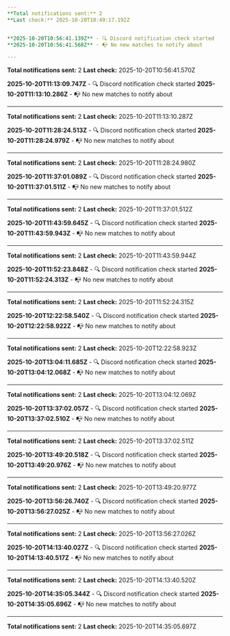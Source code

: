 ```yaml
---
**Total notifications sent:** 2
**Last check:** 2025-10-20T10:49:17.192Z


**2025-10-20T10:56:41.139Z** - 🔍 Discord notification check started
**2025-10-20T10:56:41.568Z** - 📭 No new matches to notify about

---
```

**Total notifications sent:** 2
**Last check:** 2025-10-20T10:56:41.570Z


**2025-10-20T11:13:09.747Z** - 🔍 Discord notification check started
**2025-10-20T11:13:10.286Z** - 📭 No new matches to notify about

---
**Total notifications sent:** 2
**Last check:** 2025-10-20T11:13:10.287Z


**2025-10-20T11:28:24.513Z** - 🔍 Discord notification check started
**2025-10-20T11:28:24.979Z** - 📭 No new matches to notify about

---
**Total notifications sent:** 2
**Last check:** 2025-10-20T11:28:24.980Z


**2025-10-20T11:37:01.089Z** - 🔍 Discord notification check started
**2025-10-20T11:37:01.511Z** - 📭 No new matches to notify about

---
**Total notifications sent:** 2
**Last check:** 2025-10-20T11:37:01.512Z


**2025-10-20T11:43:59.645Z** - 🔍 Discord notification check started
**2025-10-20T11:43:59.943Z** - 📭 No new matches to notify about

---
**Total notifications sent:** 2
**Last check:** 2025-10-20T11:43:59.944Z


**2025-10-20T11:52:23.848Z** - 🔍 Discord notification check started
**2025-10-20T11:52:24.313Z** - 📭 No new matches to notify about

---
**Total notifications sent:** 2
**Last check:** 2025-10-20T11:52:24.315Z


**2025-10-20T12:22:58.540Z** - 🔍 Discord notification check started
**2025-10-20T12:22:58.922Z** - 📭 No new matches to notify about

---
**Total notifications sent:** 2
**Last check:** 2025-10-20T12:22:58.923Z


**2025-10-20T13:04:11.685Z** - 🔍 Discord notification check started
**2025-10-20T13:04:12.068Z** - 📭 No new matches to notify about

---
**Total notifications sent:** 2
**Last check:** 2025-10-20T13:04:12.069Z


**2025-10-20T13:37:02.057Z** - 🔍 Discord notification check started
**2025-10-20T13:37:02.510Z** - 📭 No new matches to notify about

---
**Total notifications sent:** 2
**Last check:** 2025-10-20T13:37:02.511Z


**2025-10-20T13:49:20.518Z** - 🔍 Discord notification check started
**2025-10-20T13:49:20.976Z** - 📭 No new matches to notify about

---
**Total notifications sent:** 2
**Last check:** 2025-10-20T13:49:20.977Z


**2025-10-20T13:56:26.740Z** - 🔍 Discord notification check started
**2025-10-20T13:56:27.025Z** - 📭 No new matches to notify about

---
**Total notifications sent:** 2
**Last check:** 2025-10-20T13:56:27.026Z


**2025-10-20T14:13:40.027Z** - 🔍 Discord notification check started
**2025-10-20T14:13:40.517Z** - 📭 No new matches to notify about

---
**Total notifications sent:** 2
**Last check:** 2025-10-20T14:13:40.520Z


**2025-10-20T14:35:05.344Z** - 🔍 Discord notification check started
**2025-10-20T14:35:05.696Z** - 📭 No new matches to notify about

---
**Total notifications sent:** 2
**Last check:** 2025-10-20T14:35:05.697Z
